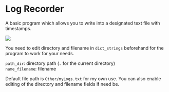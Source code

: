 # Log Recorder
A basic program which allows you to write into a designated text file with timestamps.

![](https://raw.githubusercontent.com/kittenparry/log-recorder/master/screenshot_windows.png)

You need to edit directory and filename in `dict_strings` beforehand for the program to work for your needs. 

`path_dir`: directory path (`.` for the current directory)  
`name_filename`: filename

Default file path is `Other/myLogs.txt` for my own use. You can also enable editing of the directory and filename fields if need be.
